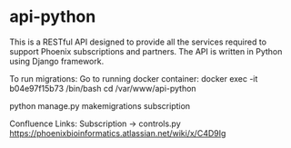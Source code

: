 # api-python

This is a RESTful API designed to provide all the services required to support Phoenix subscriptions and partners. The API is written in Python using Django framework.

To run migrations:
Go to running docker container:
docker exec -it b04e97f15b73 /bin/bash
cd /var/www/api-python

python manage.py makemigrations subscription

Confluence Links:
Subscription -> controls.py
https://phoenixbioinformatics.atlassian.net/wiki/x/C4D9Ig
